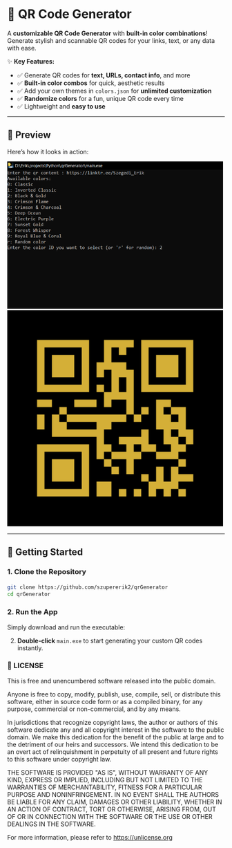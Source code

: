 # 🎨 QR Code Generator  

A **customizable QR Code Generator** with **built-in color combinations**! Generate stylish and scannable QR codes for your links, text, or any data with ease.  

✨ **Key Features:**  
- ✅ Generate QR codes for **text, URLs, contact info**, and more  
- ✅ **Built-in color combos** for quick, aesthetic results  
- ✅ Add your own themes in `colors.json` for **unlimited customization**  
- ✅ **Randomize colors** for a fun, unique QR code every time  
- ✅ Lightweight and **easy to use**  

---

## 📸 Preview  
Here’s how it looks in action:  

<img src="assets/Screenshot.png" alt="QR Generator Screenshot 1" width="500">  
<img src="assets/qr1.png" alt="QR Generator Screenshot 2" width="500">  

---

## 🚀 Getting Started  

### 1. **Clone the Repository**  
```bash
git clone https://github.com/szupererik2/qrGenerator
cd qrGenerator
```
### 2. **Run the App**
Simply download and run the executable:

2. **Double-click** `main.exe` to start generating your custom QR codes instantly.

### 📄 LICENSE

This is free and unencumbered software released into the public domain.

Anyone is free to copy, modify, publish, use, compile, sell, or
distribute this software, either in source code form or as a compiled
binary, for any purpose, commercial or non-commercial, and by any
means.

In jurisdictions that recognize copyright laws, the author or authors
of this software dedicate any and all copyright interest in the
software to the public domain. We make this dedication for the benefit
of the public at large and to the detriment of our heirs and
successors. We intend this dedication to be an overt act of
relinquishment in perpetuity of all present and future rights to this
software under copyright law.

THE SOFTWARE IS PROVIDED "AS IS", WITHOUT WARRANTY OF ANY KIND,
EXPRESS OR IMPLIED, INCLUDING BUT NOT LIMITED TO THE WARRANTIES OF
MERCHANTABILITY, FITNESS FOR A PARTICULAR PURPOSE AND NONINFRINGEMENT.
IN NO EVENT SHALL THE AUTHORS BE LIABLE FOR ANY CLAIM, DAMAGES OR
OTHER LIABILITY, WHETHER IN AN ACTION OF CONTRACT, TORT OR OTHERWISE,
ARISING FROM, OUT OF OR IN CONNECTION WITH THE SOFTWARE OR THE USE OR
OTHER DEALINGS IN THE SOFTWARE.

For more information, please refer to <https://unlicense.org>
